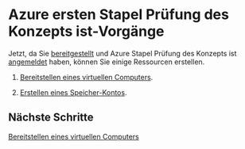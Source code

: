 <properties
    pageTitle="Azure Stapel Prüfung des Konzepts ist wichtige Aufgaben | Microsoft Azure"
    description="Informationen Sie zum Erstellen Sie einen Plan und bieten und dann zu diesem Angebot abonnieren und die zum Erstellen eines virtuellen Computers bereitgestellten Dienste verwenden."
    services="azure-stack"
    documentationCenter=""
    authors="ErikjeMS"
    manager="byronr"
    editor=""/>

<tags
    ms.service="azure-stack"
    ms.workload="na"
    ms.tgt_pltfrm="na"
    ms.devlang="na"
    ms.topic="get-started-article"
    ms.date="09/26/2016"
    ms.author="erikje"/>

# <a name="azure-stack-poc-first-tasks"></a>Azure ersten Stapel Prüfung des Konzepts ist-Vorgänge

Jetzt, da Sie [bereitgestellt](azure-stack-deploy.md) und Azure Stapel Prüfung des Konzepts ist [angemeldet](azure-stack-connect-azure-stack.md) haben, können Sie einige Ressourcen erstellen.

1.  [Bereitstellen eines virtuellen Computers](azure-stack-provision-vm.md).

2.  [Erstellen eines Speicher-Kontos](azure-stack-provision-storage-account.md).

## <a name="next-steps"></a>Nächste Schritte

[Bereitstellen eines virtuellen Computers](azure-stack-subscribe-plan-provision-vm.md)
